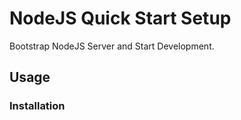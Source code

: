 # NodeJS Quick Start Setup
Bootstrap NodeJS Server and Start Development.

## Usage
### Installation

